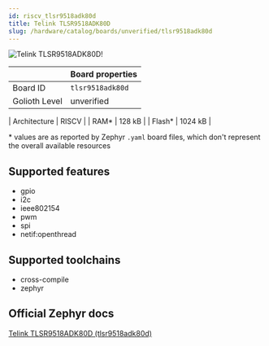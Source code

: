 ```yaml
---
id: riscv_tlsr9518adk80d
title: Telink TLSR9518ADK80D
slug: /hardware/catalog/boards/unverified/tlsr9518adk80d
---
```


[//]: # (This is an auto-generated file, do not edit! Changes to it will be lost upon re-generation)

![Telink TLSR9518ADK80D!](/img/boards/riscv/tlsr9518adk80d.jpg "Telink TLSR9518ADK80D")

|                | Board properties     |
| -------------  | -------------------- |
| Board ID       | `tlsr9518adk80d` |
| Golioth Level  | unverified       |

| Architecture   | RISCV |
| RAM*           | 128 kB |
| Flash*         | 1024 kB |

\* values are as reported by Zephyr `.yaml` board files, which don't represent the overall available resources



## Supported features

* gpio
* i2c
* ieee802154
* pwm
* spi
* netif:openthread

## Supported toolchains

* cross-compile
* zephyr

## Official Zephyr docs

[Telink TLSR9518ADK80D (tlsr9518adk80d)](https://docs.zephyrproject.org/latest/boards/riscv/tlsr9518adk80d/doc/index.html)
